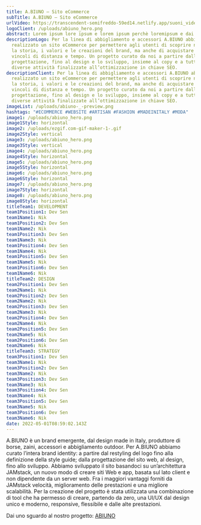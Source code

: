 ```yaml
---
title: A.BIUNO – Sito eCommerce
subTitle: A.BIUNO – Sito eCommerce
urlVideo: https://transcendent-semifreddo-59ed14.netlify.app/suoni_video.mp4
logoClient: /uploads/abiuno_hero.png
abstract: Lorem ipsum lore ipsum e lorem ipsum perchè loremipsum e dai lorem ipsum
descriptionLogo: Per la linea di abbigliamento e accessori A.BIUNO abbiamo
  realizzato un sito eCommerce per permettere agli utenti di scoprire non solo
  la storia, i valori e le creazioni del brand, ma anche di acquistare senza
  vincoli di distanza e tempo. Un progetto curato da noi a partire dalla fase di
  progettazione, fino al design e lo sviluppo, insieme al copy e a tutte le
  diverse attività finalizzate all’ottimizzazione in chiave SEO.
descriptionClient: Per la linea di abbigliamento e accessori A.BIUNO abbiamo
  realizzato un sito eCommerce per permettere agli utenti di scoprire non solo
  la storia, i valori e le creazioni del brand, ma anche di acquistare senza
  vincoli di distanza e tempo. Un progetto curato da noi a partire dalla fase di
  progettazione, fino al design e lo sviluppo, insieme al copy e a tutte le
  diverse attività finalizzate all’ottimizzazione in chiave SEO.
imageList: /uploads/abiuno-_-preview.png
hashtags: "#ECOMMERCE #WEBSITE #ARTISAN #FASHION #MADEINITALY #MODA"
image1: /uploads/abiuno_hero.png
image1Style: horizontal
image2: /uploads/ezgif.com-gif-maker-1-.gif
image2Style: vertical
image3: /uploads/abiuno_hero.png
image3Style: vertical
image4: /uploads/abiuno_hero.png
image4Style: horizontal
image5: /uploads/abiuno_hero.png
image5Style: horizontal
image6: /uploads/abiuno_hero.png
image6Style: horizontal
image7: /uploads/abiuno_hero.png
image7Style: horizontal
image8: /uploads/abiuno_hero.png
image8Style: horizontal
titleTeam1: DEVELOPMENT
team1Position1: Dev Sen
team1Name1: Nik
team1Position2: Dev Sen
team1Name2: Nik
team1Position3: Dev Sen
team1Name3: Nik
team1Position4: Dev Sen
team1Name4: Nik
team1Position5: Dev Sen
team1Name5: Nik
team1Position6: Dev Sen
team1Name6: Nik
titleTeam2: DESIGN
team2Position1: Dev Sen
team2Name1: Nik
team2Position2: Dev Sen
team2Name2: Nik
team2Position3: Dev Sen
team2Name3: Nik
team2Position4: Dev Sen
team2Name4: Nik
team2Position5: Dev Sen
team2Name5: Nik
team2Position6: Dev Sen
team2Name6: Nik
titleTeam3: STRATEGY
team3Position1: Dev Sen
team3Name1: Nik
team3Position2: Dev Sen
team3Name2: Nik
team3Position3: Dev Sen
team3Name3: Nik
team3Position4: Dev Sen
team3Name4: Nik
team3Position5: Dev Sen
team3Name5: Nik
team3Position6: Dev Sen
team3Name6: Nik
date: 2022-05-01T08:59:02.143Z
---
```

A.BIUNO è un brand emergente, dal design made in Italy, produttore di borse, zaini, accessori e abbigliamento outdoor. Per A.BIUNO abbiamo curato l’intera brand identity: a partire dal restyling del logo fino alla definizione della style guide; dalla progettazione del sito web, al design, fino allo sviluppo. 
Abbiamo sviluppato il sito basandoci su un’architettura JAMstack, un nuovo modo di creare siti Web e app, basata sul lato client e non dipendente da un server web. Fra i maggiori vantaggi forniti da JAMstack velocità, miglioramento delle prestazioni e una migliore scalabilità.
Per la creazione del progetto è stata utilizzata una combinazione di tool che ha permesso di creare, partendo da zero, una UI/UX dal design unico e moderno, responsive, flessibile e dalle alte prestazioni.

Dai uno sguardo al nostro progetto: [ABIUNO](https://www.abiuno.com/)